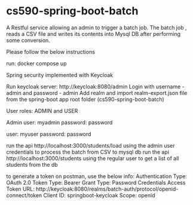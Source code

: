 # cs590-spring-boot-batch
A Restful service allowing an admin to trigger a batch job.  The batch job , reads a CSV file and writes its contents into Mysql DB after performing some conversion.

Please follow the below instructions

run: docker compose up

Spring security implemented with Keycloak

Run keycloak server: http://keycloak:8080/admin
Login with username - admin and password - admin
Add realm and import realm-export.json file from the spring-boot app root folder (cs590-spring-boot-batch)

User roles: ADMIN and USER

Admin user: myadmin
password: password

user: myuser
password: password

run the api http://localhost:3000/students/load using the admin user credentials to process the batch from CSV to mysql db
run the api http://localhost:3000/students using the regular user to get a list of all students from the db

to generate a token on postman, use the below info:
Authentication Type: OAuth 2.0
Token Type: Bearer
Grant Type: Password Credentials
Access Token URL: http://keycloak:8080/realms/batch-auth/protocol/openid-connect/token
Client ID: springboot-keycloak
Scope: openid

